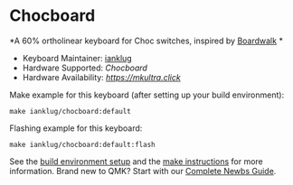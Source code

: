 # Chocboard

*A 60% ortholinear keyboard for Choc switches, inspired by [Boardwalk](https://mkultra.click/boardwalk-pcb) *

* Keyboard Maintainer: [ianklug](https://github.com/ianklug)
* Hardware Supported: *Chocboard*
* Hardware Availability: *https://mkultra.click*

Make example for this keyboard (after setting up your build environment):

    make ianklug/chocboard:default

Flashing example for this keyboard:

    make ianklug/chocboard:default:flash

See the [build environment setup](https://docs.qmk.fm/#/getting_started_build_tools) and the [make instructions](https://docs.qmk.fm/#/getting_started_make_guide) for more information. Brand new to QMK? Start with our [Complete Newbs Guide](https://docs.qmk.fm/#/newbs).

